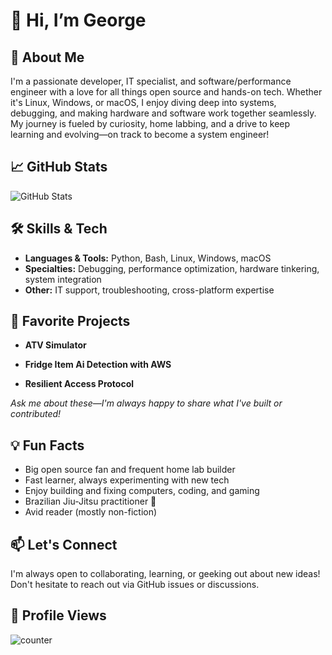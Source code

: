 # 👋 Hi, I’m George

## 🚀 About Me

I'm a passionate developer, IT specialist, and software/performance engineer with a love for all things open source and hands-on tech. Whether it's Linux, Windows, or macOS, I enjoy diving deep into systems, debugging, and making hardware and software work together seamlessly. My journey is fueled by curiosity, home labbing, and a drive to keep learning and evolving—on track to become a system engineer!

## 📈 GitHub Stats
![GitHub Stats](https://github-readme-stats.vercel.app/api?username=gzaets&show_icons=true)

## 🛠️ Skills & Tech

- **Languages & Tools:** Python, Bash, Linux, Windows, macOS
- **Specialties:** Debugging, performance optimization, hardware tinkering, system integration
- **Other:** IT support, troubleshooting, cross-platform expertise

## 🌟 Favorite Projects

- **ATV Simulator** 

- **Fridge Item Ai Detection with AWS**

- **Resilient Access Protocol**
  
_Ask me about these—I'm always happy to share what I've built or contributed!_

## 💡 Fun Facts

- Big open source fan and frequent home lab builder
- Fast learner, always experimenting with new tech
- Enjoy building and fixing computers, coding, and gaming
- Brazilian Jiu-Jitsu practitioner 🥋
- Avid reader (mostly non-fiction)

## 📫 Let's Connect

I'm always open to collaborating, learning, or geeking out about new ideas! Don't hesitate to reach out via GitHub issues or discussions.

## 👀 Profile Views
![counter](https://yourendpoint.m.pipedream.net)
